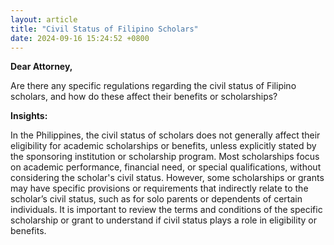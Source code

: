 ```yaml
---
layout: article
title: "Civil Status of Filipino Scholars"
date: 2024-09-16 15:24:52 +0800
---
```


<p><strong>Dear Attorney,</strong></p><p>Are there any specific regulations regarding the civil status of Filipino scholars, and how do these affect their benefits or scholarships?</p><p><strong>Insights:</strong></p><p>In the Philippines, the civil status of scholars does not generally affect their eligibility for academic scholarships or benefits, unless explicitly stated by the sponsoring institution or scholarship program. Most scholarships focus on academic performance, financial need, or special qualifications, without considering the scholar's civil status. However, some scholarships or grants may have specific provisions or requirements that indirectly relate to the scholar’s civil status, such as for solo parents or dependents of certain individuals. It is important to review the terms and conditions of the specific scholarship or grant to understand if civil status plays a role in eligibility or benefits.</p>